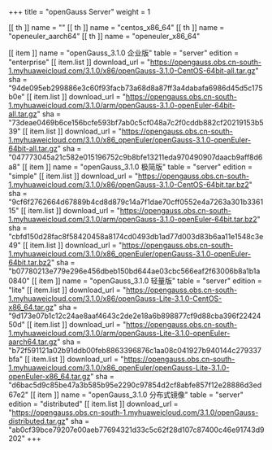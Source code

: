 +++
title = "openGauss Server"
weight = 1

[[ th ]]
    name = ""
[[ th ]]
    name = "centos_x86_64"
[[ th ]]
    name = "openeuler_aarch64"
[[ th ]]
    name = "openeuler_x86_64"

[[ item ]]
    name = "openGauss_3.1.0 企业版"
    table = "server"
    edition = "enterprise"
    [[ item.list ]]
        download_url = "https://opengauss.obs.cn-south-1.myhuaweicloud.com/3.1.0/x86/openGauss-3.1.0-CentOS-64bit-all.tar.gz"
        sha = "94de095eb299886e3c60f93facb73a68d8a87ff3a4dabafa6986d45d5c175b0e"
    [[ item.list ]]
        download_url = "https://opengauss.obs.cn-south-1.myhuaweicloud.com/3.1.0/arm/openGauss-3.1.0-openEuler-64bit-all.tar.gz"
        sha = "73deae0469b6ce156bcfe593bf7ab0c5cf048a7c2f0cddb882cf20219153b539"
    [[ item.list ]]
        download_url = "https://opengauss.obs.cn-south-1.myhuaweicloud.com/3.1.0/x86_openEuler/openGauss-3.1.0-openEuler-64bit-all.tar.gz"
        sha = "047773045a21c582e015196752c9b8bfe13211eda970490907daacb9aff8d6a8"
[[ item ]]
    name = "openGauss_3.1.0 极简版"
    table = "server"
    edition = "simple"
    [[ item.list ]]
        download_url = "https://opengauss.obs.cn-south-1.myhuaweicloud.com/3.1.0/x86/openGauss-3.1.0-CentOS-64bit.tar.bz2"
        sha = "9cf6f2762664d67889b4cd8d879c14a7f1dae70cff0552e4a7263a301b336115"
    [[ item.list ]]
        download_url = "https://opengauss.obs.cn-south-1.myhuaweicloud.com/3.1.0/arm/openGauss-3.1.0-openEuler-64bit.tar.bz2"
        sha = "cbfd150d28fac8f58420458a8174cd0493db1ad77d003d83b6aa11e1548c3e49"
    [[ item.list ]]
        download_url = "https://opengauss.obs.cn-south-1.myhuaweicloud.com/3.1.0/x86_openEuler/openGauss-3.1.0-openEuler-64bit.tar.bz2"
        sha = "b07780213e779e296e456dbeb150bd644ae03cbc566eaf2f63006b8a1b1a0840"
[[ item ]]
    name = "openGauss_3.1.0 轻量版"
    table = "server"
    edition = "lite"
    [[ item.list ]]
        download_url = "https://opengauss.obs.cn-south-1.myhuaweicloud.com/3.1.0/x86/openGauss-Lite-3.1.0-CentOS-x86_64.tar.gz"
        sha = "9d173e07b1c12c24ae8aaf4643c2de2e18a6b898877cf9d88cba396f2242450d"
    [[ item.list ]]
        download_url = "https://opengauss.obs.cn-south-1.myhuaweicloud.com/3.1.0/arm/openGauss-Lite-3.1.0-openEuler-aarch64.tar.gz"
        sha = "b72f591121a02b91ddb00feb8863396876c1aa08c041927b940144c279337bfa"
    [[ item.list ]]
        download_url = "https://opengauss.obs.cn-south-1.myhuaweicloud.com/3.1.0/x86_openEuler/openGauss-Lite-3.1.0-openEuler-x86_64.tar.gz"
        sha = "d6bac5d9c85be47a3b585b95e2290c97854d2cf8abfe857f12e28886d3ed67e2"
[[ item ]]
    name = "openGauss_3.1.0 分布式镜像"
    table = "server"
    edition = "distributed"
    [[ item.list ]]
        download_url = "https://opengauss.obs.cn-south-1.myhuaweicloud.com/3.1.0/openGauss-distributed.tar.gz"
        sha = "ab0cf39bce79207e00aeb77694321d33c5c62f28d107c87400c46e91743d9202"
+++
